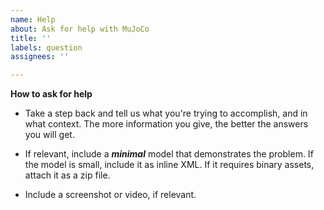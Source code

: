 ```yaml
---
name: Help
about: Ask for help with MuJoCo
title: ''
labels: question
assignees: ''

---
```


**How to ask for help**

- Take a step back and tell us what you're trying to accomplish, and in what context. The more information you give, the better the answers you will get.

- If relevant, include a ***minimal*** model that demonstrates the problem. If the model is small, include it as inline XML. If it requires binary assets, attach it as a zip file.

- Include a screenshot or video, if relevant.
